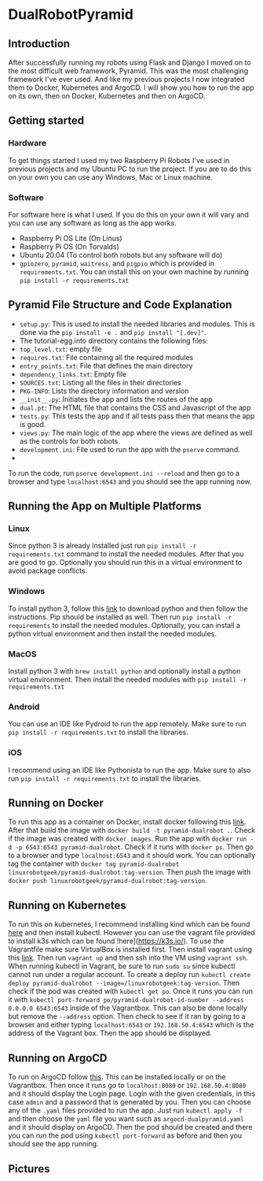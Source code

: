 # DualRobotPyramid

## Introduction

After successfully running my robots using Flask and Django I moved on to the most difficult web framework, Pyramid. This was the most challenging framework I've ever used. And like my previous projects I now integrated them to Docker, Kubernetes and ArgoCD. I will show you how to run the app on its own, then on Docker, Kubernetes and then on ArgoCD.

## Getting started

### Hardware
To get things started I used my two Raspberry Pi Robots I've used in previous projects and my Ubuntu PC to run the project. If you are to do this on your own you can use any Windows, Mac or Linux machine. 

### Software
For software here is what I used. If you do this on your own it will vary and you can use any software as long as the app works.
* Raspberry Pi OS Lite (On Linus)
* Raspberry Pi OS (On Torvalds)
* Ubuntu 20.04 (To control both robots but any software will do)
* `gpiozero`, `pyramid`, `waitress`, and `pigpio` which is provided in `requirements.txt`. You can install this on your own machine by running `pip install -r requirements.txt`

## Pyramid File Structure and Code Explanation

* `setup.py`: This is used to install the needed libraries and modules. This is done via the `pip install -e .` and `pip install "[.dev]"`.
* The tutorial-egg.into directory contains the following files:
* `top_level.txt`: empty file
* `requires.txt`: File containing all the required modules
* `entry_points.txt`: File that defines the main directory
* `dependency_links.txt`: Empty file
* `SOURCES.txt`: Listing all the files in their directories
* `PKG-INFO`: Lists the directory information and version
* `__init__.py`: Initiates the app and lists the routes of the app
* `dual.pt`: The HTML file that contains the CSS and Javascript of the app
* `tests.py`: This tests the app and if all tests pass then that means the app is good.
* `views.py`: The main logic of the app where the views are defined as well as the controls for both robots.
* `development.ini`: File used to run the app with the `pserve` command.
* 
To run the code, run `pserve development.ini --reload` and then go to a browser and type `localhost:6543` and you should see the app running now.

## Running the App on Multiple Platforms

### Linux

Since python 3 is already installed just run `pip install -r requirements.txt` command to install the needed modules. After that you are good to go. Optionally you should run this in a virtual environment to avoid package conflicts.

### Windows

To install python 3, follow this [link](https://www.python.org/downloads/windows/) to download python and then follow the instructions. Pip should be installed as well. Then run `pip install -r requirements` to install the needed modules. Optionally, you can install a python virtual environment and then install the needed modules.

### MacOS

Install python 3 with `brew install python` and optionally install a python virtual environment. Then install the needed modules with `pip install -r requirements.txt`

### Android

You can use an IDE like Pydroid to run the app remotely. Make sure to run `pip install -r requirements.txt` to install the libraries. 

### iOS

I recommend using an IDE like Pythonista to run the app. Make sure to also run `pip install -r requirements.txt` to install the libraries.

## Running on Docker
To run this app as a container on Docker, install docker following this [link](https://docs.docker.com/get-docker/). After that build the image with `docker build -t pyramid-dualrobot .`. Check if the image was created with `docker images`. Run the app with `docker run -d -p 6543:6543 pyramid-dualrobot`. Check if it runs with `docker ps`. Then go to a browser and type `localhost:6543` and it should work. You can optionally tag the container with `docker tag pyramid-dualrobot linuxrobotgeek/pyramid-dualrobot:tag-version`. Then push the image with `docker push linuxrobotgeek/pyramid-dualrobot:tag-version`.

## Running on Kubernetes
To run this on kubernetes, I recommend installing kind which can be found [here](https://kind.sigs.k8s.io/docs/user/quick-start/) and then install kubectl. However you can use the vagrant file provided to install k3s which can be found !here](https://k3s.io/). To use the Vagrantfile make sure VirtualBox is installed first. Then install vagrant using this [link](https://www.vagrantup.com/downloads). Then run `vagrant up` and then ssh into the VM using `vagrant ssh`. When running kubectl in Vagrant, be sure to run `sudo su` since kubectl cannot run under a regular account. To create a deploy run `kubectl create deploy pyramid-dualrobot --image=/linuxrobotgeek:tag-version`. Then check if the pod was created with `kubectl get po`. Once it runs you can run it with `kubectl port-forward po/pyramid-dualrobot-id-number --address 0.0.0.0 6543:6543` inside of the Vagrantbox. This can also be done locally but remove the `--address` option. Then check to see if it ran by going to a browser and either typing `localhost:6543` or `192.168.50.4:6543` which is the address of the Vagrant box. Then the app should be displayed.


## Running on ArgoCD

To run on ArgoCD follow [this](https://argoproj.github.io/argo-cd/getting_started/). This can be installed locally or on the Vagrantbox. Then once it runs go to `localhost:8080` or `192.168.50.4:8080` and it should display the Login page. Login with the given credentials, in this case `admin` and a password that is generated by you. Then you can choose any of the `.yaml` files provided to run the app. Just run `kubectl apply -f` and then choose the `yaml` file you want such as `argocd-dualpyramid.yaml` and it should display on ArgoCD. Then the pod should be created and there you can run the pod using `kubectl port-forward` as before and then you should see the app running. 

## Pictures
